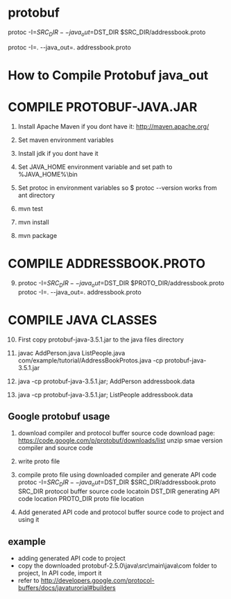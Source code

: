 # protobuf
protoc -I=$SRC_DIR --java_out=$DST_DIR $SRC_DIR/addressbook.proto

protoc -I=. --java_out=. addressbook.proto

# How to Compile Protobuf java_out
# COMPILE PROTOBUF-JAVA.JAR
1. Install Apache Maven if you dont have it: http://maven.apache.org/

2. Set maven environment variables

3. Install jdk if you dont have it

4. Set JAVA_HOME environment variable and set path to %JAVA_HOME%\bin

5. Set protoc in environment variables so $ protoc --version works from ant directory

6. mvn test

7. mvn install

8. mvn package

# COMPILE ADDRESSBOOK.PROTO 
9. protoc -I=$SRC_DIR --java_out=$DST_DIR $PROTO_DIR/addressbook.proto
protoc -I=. --java_out=. addressbook.proto

# COMPILE JAVA CLASSES
10. First copy protobuf-java-3.5.1.jar to the java files directory

11. javac AddPerson.java ListPeople.java com/example/tutorial/AddressBookProtos.java -cp protobuf-java-3.5.1.jar

12. java -cp protobuf-java-3.5.1.jar; AddPerson addressbook.data

13. java -cp protobuf-java-3.5.1.jar; ListPeople addressbook.data

## Google protobuf usage
1. download compiler and protocol buffer source code
   download page: https://code.google.com/p/protobuf/downloads/list
   unzip smae version compiler and source code

2. write proto file

3. compile proto file using downloaded compiler and generate API code
   protoc -I=$SRC_DIR --java_out=$DST_DIR $SRC_DIR/addressbook.proto
          SRC_DIR protocol buffer source code locatoin
		  DST_DIR generating API code location 
		  PROTO_DIR proto file location
		  
4. Add generated API code and protocol buffer source code to project and using it


## example ##
- adding generated API code to project
- copy the downloaded protobuf-2.5.0\java\src\main\java\com folder to project, In API code, import it
- refer to http://developers.google.com/protocol-buffers/docs/javaturorial#builders

